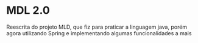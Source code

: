 # MDL 2.0

Reescrita do projeto MLD, que fiz para praticar a linguagem java, porém agora utilizando Spring e implementando algumas funcionalidades a mais
